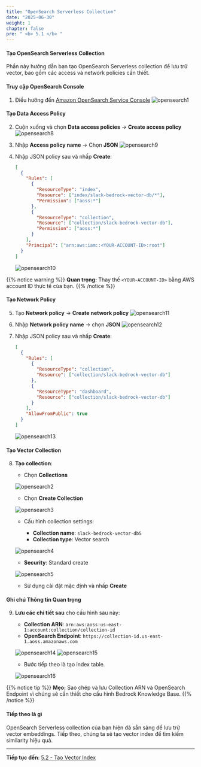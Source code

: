 ```yaml
---
title: "OpenSearch Serverless Collection"
date: "2025-06-30"
weight: 1
chapter: false
pre: " <b> 5.1 </b> "
---
```


#### Tạo OpenSearch Serverless Collection

Phần này hướng dẫn bạn tạo OpenSearch Serverless collection để lưu trữ vector, bao gồm các access và network policies cần thiết.

#### Truy cập OpenSearch Console

1. Điều hướng đến [Amazon OpenSearch Service Console](https://us-east-1.console.aws.amazon.com/aos/home?region=us-east-1#opensearch)
   ![opensearch1](/images/5-opensearch/5.1-collection/opensearch1.png?width=90pc)

#### Tạo Data Access Policy

2. Cuộn xuống và chọn **Data access policies** → **Create access policy**
   ![opensearch8](/images/5-opensearch/5.1-collection/opensearch8.png?width=90pc)

3. Nhập **Access policy name** → Chọn **JSON**
   ![opensearch9](/images/5-opensearch/5.1-collection/opensearch9.png?width=90pc)

4. Nhập JSON policy sau và nhấp **Create**:
   ```json
   [
     {
       "Rules": [
         {
           "ResourceType": "index",
           "Resource": ["index/slack-bedrock-vector-db/*"],
           "Permission": ["aoss:*"]
         },
         {
           "ResourceType": "collection",
           "Resource": ["collection/slack-bedrock-vector-db"],
           "Permission": ["aoss:*"]
         }
       ],
       "Principal": ["arn:aws:iam::<YOUR-ACCOUNT-ID>:root"]
     }
   ]
   ```
   ![opensearch10](/images/5-opensearch/5.1-collection/opensearch10.png?width=90pc)

{{% notice warning %}}
**Quan trọng:** Thay thế `<YOUR-ACCOUNT-ID>` bằng AWS account ID thực tế của bạn.
{{% /notice %}}

#### Tạo Network Policy

5. Tạo **Network policy** → **Create network policy**
   ![opensearch11](/images/5-opensearch/5.1-collection/opensearch11.png?width=90pc)

6. Nhập **Network policy name** -> chọn **JSON**
   ![opensearch12](/images/5-opensearch/5.1-collection/opensearch12.png?width=90pc)

7. Nhập JSON policy sau và nhấp **Create**:
   ```json
   [
     {
       "Rules": [
         {
           "ResourceType": "collection",
           "Resource": ["collection/slack-bedrock-vector-db"]
         },
         {
           "ResourceType": "dashboard",
           "Resource": ["collection/slack-bedrock-vector-db"]
         }
       ],
       "AllowFromPublic": true
     }
   ]
   ```
   ![opensearch13](/images/5-opensearch/5.1-collection/opensearch13.png?width=90pc)

#### Tạo Vector Collection

8. **Tạo collection**:

   - Chọn **Collections**
     
    ![opensearch2](/images/5-opensearch/5.1-collection/opensearch2.png?width=90pc)

   - Chọn **Create Collection**
     
    ![opensearch3](/images/5-opensearch/5.1-collection/opensearch3.png?width=90pc)

   - Cấu hình collection settings:

     - **Collection name**: `slack-bedrock-vector-db5`
     - **Collection type**: Vector search

    ![opensearch4](/images/5-opensearch/5.1-collection/opensearch4.png?width=90pc)

    - **Security**: Standard create

    ![opensearch5](/images/5-opensearch/5.1-collection/opensearch5.png?width=90pc)

    - Sử dụng cài đặt mặc định và nhấp **Create**

#### Ghi chú Thông tin Quan trọng

9. **Lưu các chi tiết sau** cho cấu hình sau này:

   - **Collection ARN**: `arn:aws:aoss:us-east-1:account:collection/collection-id`
   - **OpenSearch Endpoint**: `https://collection-id.us-east-1.aoss.amazonaws.com`

   ![opensearch14](/images/5-opensearch/5.1-collection/opensearch14.png?width=90pc)
   ![opensearch15](/images/5-opensearch/5.1-collection/opensearch15.png?width=90pc)

   - Bước tiếp theo là tạo index table.
     
    ![opensearch16](/images/5-opensearch/5.1-collection/opensearch16.png?width=90pc)

{{% notice tip %}}
**Mẹo:** Sao chép và lưu Collection ARN và OpenSearch Endpoint vì chúng sẽ cần thiết cho cấu hình Bedrock Knowledge Base.
{{% /notice %}}

#### Tiếp theo là gì

OpenSearch Serverless collection của bạn hiện đã sẵn sàng để lưu trữ vector embeddings. Tiếp theo, chúng ta sẽ tạo vector index để tìm kiếm similarity hiệu quả.

---

**Tiếp tục đến**: [5.2 - Tạo Vector Index](../5.2-vector_index/)
